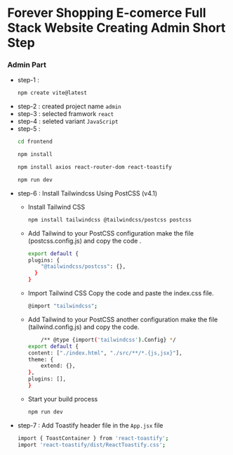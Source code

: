 # Forever Shopping E-comerce Full Stack Website Creating Admin Short Step

### Admin Part
- step-1 : 
    ```sh
    npm create vite@latest 
    ```
- step-2 : created project name `admin` 
- step-3 : selected framwork `react`
- step-4 : seleted variant `JavaScript`
- step-5 : 
    ```sh
    cd frontend
    ```
    ```sh
    npm install
    ```
    ```sh
    npm install axios react-router-dom react-toastify

    ```
    ```sh
    npm run dev
    ```
- step-6 : Install Tailwindcss Using PostCSS (v4.1)
  - Install Tailwind CSS
    ```sh
    npm install tailwindcss @tailwindcss/postcss postcss
    ```

  - Add Tailwind to your PostCSS configuration make the file (postcss.config.js) and copy the code .
    ```sh
    export default {
    plugins: {
        "@tailwindcss/postcss": {},
      }
    }
    ```
  - Import Tailwind CSS Copy the code and paste the index.css file.

    ```sh
    @import "tailwindcss";
    ```
  - Add Tailwind to your PostCSS another configuration make the file (tailwind.config.js) and copy the code.
    ```sh
        /** @type {import('tailwindcss').Config} */
    export default {
    content: ["./index.html", "./src/**/*.{js,jsx}"],
    theme: {
        extend: {},
    },
    plugins: [],
    }
    ```
  - Start your build process

    ```sh
    npm run dev
    ```
- step-7 : Add Toastify header file in the `App.jsx` file 
    ```sh
    import { ToastContainer } from 'react-toastify';
    import 'react-toastify/dist/ReactToastify.css';
    ```
